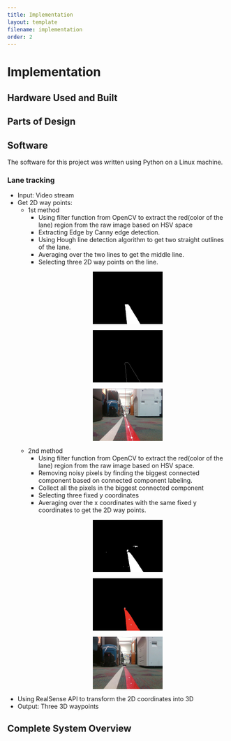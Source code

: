 ```yaml
---
title: Implementation
layout: template
filename: implementation
order: 2
--- 
```


# Implementation


## Hardware Used and Built

## Parts of Design

## Software
The software for this project was written using Python on a Linux machine.
### Lane tracking
- Input: Video stream
- Get 2D way points:
  - 1st method
    - Using filter function from OpenCV to extract the red(color of the lane) region from the raw image based on  HSV space
    - Extracting Edge by Canny edge detection.
    - Using Hough line detection algorithm to get two straight outlines of the lane.
    - Averaging over the two lines to get the middle line.
    - Selecting three 2D way points on the line.
    <p><img src="images/pasted image 0.png" width="160" height="auto" style="display:block; margin: 0 auto" ></p><p><img src="images/line.png" width="160" height="auto" style="display:block; margin: 0 auto" ></p><p><img src="images/point.png" width="160" height="auto" style="display:block; margin: 0 auto" ></p>
  - 2nd method
    - Using filter function from OpenCV to extract the red(color of the lane) region from the raw image based on  HSV space.
    - Removing noisy pixels by finding the biggest connected component based on connected component labeling.
    - Collect all the pixels in the biggest connected component
    - Selecting three fixed y coordinates
    - Averaging over the x coordinates with the same fixed y coordinates to get the 2D way points.
    <p><img src="images/method2_white.png" width="160" height="auto" style="display:block; margin: 0 auto" ></p> <p><img src="images/method2_largest.png" width="160" height="auto" style="display:block; margin: 0 auto" ></p> <p><img src="images/method2_final.png" width="160" height="auto" style="display:block; margin: 0 auto" ></p>
 - Using RealSense API to transform the 2D coordinates into 3D
 - Output: Three 3D waypoints
  

## Complete System Overview
